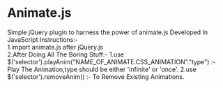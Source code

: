 # Animate.js
Simple jQuery plugin to harness the power of animate.js
Developed In JavaScript
Instructions:-<br>
1.import animate.js after jQuery.js     
2.After Doing All The Boring Stuff:-
  1.use $('selector').playAnim("NAME_OF_ANIMATE.CSS_ANIMATION"."type") :-Play The Animation,type should be either 'infinite' or 'once'. 
  2.use $('selector').removeAnim() :- To Remove Existing Animations.
